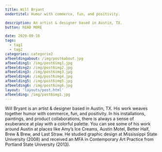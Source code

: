 ```yaml
---
title: Will Bryant
ondertitel: Humor with commerce, fun, and positivity.

description: An artist & designer based in Austin, TX.
button: READ MORE

date: 2020-09-10
tags:
  - tag1
  - tag2
categories: categorie2
afbeeldingabout: /img/post6about.jpg
afbeelding1: /img/post6img1.jpg
afbeelding2: /img/post6img2.jpg
afbeelding3: /img/post6img3.jpg
afbeelding4: /img/post6img4.jpg
afbeelding5: /img/post6img5.jpg
afbeelding6: /img/post6img6.jpg
layout: 'layouts/post.html'
afbeelding: /img/post6img1.jpg
---
```


Will Bryant is an artist & designer based in Austin, TX. His work weaves together humor with commerce, fun, and positivity. In his installations, paintings, and product collaborations, there is always a sense of exuberance at play with a colorful palette. You can see some of his work around Austin at places like Amy’s Ice Creams, Austin Motel, Better Half, Brew & Brew, and Last Straw. He studied graphic design at Mississippi State University (2008) and received an MFA in Contemporary Art Practice from Portland State University (2013).
